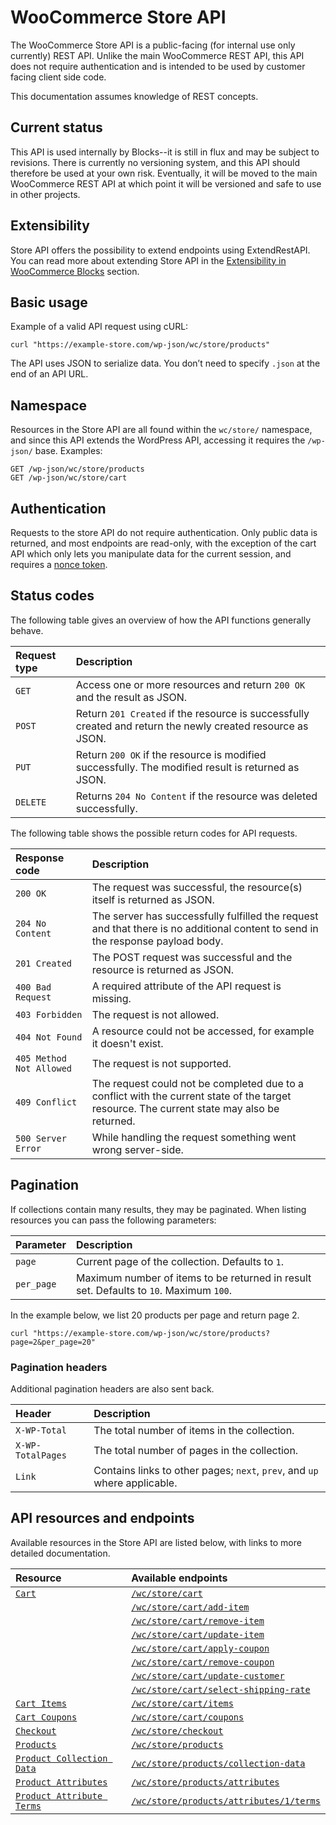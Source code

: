 # WooCommerce Store API

The WooCommerce Store API is a public-facing (for internal use only currently) REST API. Unlike the main WooCommerce REST API, this API does not require authentication and is intended to be used by customer facing client side code.

This documentation assumes knowledge of REST concepts.

## Current status

This API is used internally by Blocks--it is still in flux and may be subject to revisions. There is currently no versioning system, and this API should therefore be used at your own risk. Eventually, it will be moved to the main WooCommerce REST API at which point it will be versioned and safe to use in other projects.

## Extensibility

Store API offers the possibility to extend endpoints using ExtendRestAPI. You can read more about extending Store API in the [Extensibility in WooCommerce Blocks](https://github.com/woocommerce/woocommerce-gutenberg-products-block/tree/trunk/docs/extensibility) section.
## Basic usage

Example of a valid API request using cURL:

```http
curl "https://example-store.com/wp-json/wc/store/products"
```

The API uses JSON to serialize data. You don’t need to specify `.json` at the end of an API URL.

## Namespace

Resources in the Store API are all found within the `wc/store/` namespace, and since this API extends the WordPress API, accessing it requires the `/wp-json/` base. Examples:

```http
GET /wp-json/wc/store/products
GET /wp-json/wc/store/cart
```

## Authentication

Requests to the store API do not require authentication. Only public data is returned, and most endpoints are read-only, with the exception of the cart API which only lets you manipulate data for the current session, and requires a [nonce token](https://developer.wordpress.org/plugins/security/nonces/).

## Status codes

The following table gives an overview of how the API functions generally behave.

| Request type | Description                                                                                                 |
| :----------- | :---------------------------------------------------------------------------------------------------------- |
| `GET`        | Access one or more resources and return `200 OK` and the result as JSON.                                    |
| `POST`       | Return `201 Created` if the resource is successfully created and return the newly created resource as JSON. |
| `PUT`        | Return `200 OK` if the resource is modified successfully. The modified result is returned as JSON.          |
| `DELETE`     | Returns `204 No Content` if the resource was deleted successfully.                                          |

The following table shows the possible return codes for API requests.

| Response code            | Description                                                                                                                                 |
| :----------------------- | :------------------------------------------------------------------------------------------------------------------------------------------ |
| `200 OK`                 | The request was successful, the resource(s) itself is returned as JSON.                                                                     |
| `204 No Content`         | The server has successfully fulfilled the request and that there is no additional content to send in the response payload body.             |
| `201 Created`            | The POST request was successful and the resource is returned as JSON.                                                                       |
| `400 Bad Request`        | A required attribute of the API request is missing.                                                                                         |  |
| `403 Forbidden`          | The request is not allowed.                                                                                                                 |
| `404 Not Found`          | A resource could not be accessed, for example it doesn't exist.                                                                             |
| `405 Method Not Allowed` | The request is not supported.                                                                                                               |
| `409 Conflict`           | The request could not be completed due to a conflict with the current state of the target resource. The current state may also be returned. |
| `500 Server Error`       | While handling the request something went wrong server-side.                                                                                |

## Pagination

If collections contain many results, they may be paginated. When listing resources you can pass the following parameters:

| Parameter  | Description                                                                            |
| :--------- | :------------------------------------------------------------------------------------- |
| `page`     | Current page of the collection. Defaults to `1`.                                       |
| `per_page` | Maximum number of items to be returned in result set. Defaults to `10`. Maximum `100`. |

In the example below, we list 20 products per page and return page 2.

```http
curl "https://example-store.com/wp-json/wc/store/products?page=2&per_page=20"
```

### Pagination headers

Additional pagination headers are also sent back.

| Header            | Description                                                               |
| :---------------- | :------------------------------------------------------------------------ |
| `X-WP-Total`      | The total number of items in the collection.                              |
| `X-WP-TotalPages` | The total number of pages in the collection.                              |
| `Link`            | Contains links to other pages; `next`, `prev`, and `up` where applicable. |

## API resources and endpoints

Available resources in the Store API are listed below, with links to more detailed documentation.

| Resource                                                     | Available endpoints                                                                   |
| :----------------------------------------------------------- | :------------------------------------------------------------------------------------ |
| [`Cart`](docs/cart.md)                                       | [`/wc/store/cart`](docs/cart.md#get-cart)                                             |
|                                                              | [`/wc/store/cart/add-item`](docs/cart.md#add-item)                                    |
|                                                              | [`/wc/store/cart/remove-item`](docs/cart.md#remove-item)                              |
|                                                              | [`/wc/store/cart/update-item`](docs/cart.md#update-item)                              |
|                                                              | [`/wc/store/cart/apply-coupon`](docs/cart.md#apply-coupon)                            |
|                                                              | [`/wc/store/cart/remove-coupon`](docs/cart.md#remove-coupon)                          |
|                                                              | [`/wc/store/cart/update-customer`](docs/cart.md#update-customer)                      |
|                                                              | [`/wc/store/cart/select-shipping-rate`](docs/cart.md#select-shipping-rate)            |
| [`Cart Items`](docs/cart-items.md)                           | [`/wc/store/cart/items`](docs/cart-items.md#list-cart-items)                          |
| [`Cart Coupons`](docs/cart-coupons.md)                       | [`/wc/store/cart/coupons`](docs/cart-coupons.md#list-cart-coupons)                    |
| [`Checkout`](docs/checkout.md)                               | [`/wc/store/checkout`](docs/checkout.md)                                              |
| [`Products`](docs/products.md)                               | [`/wc/store/products`](docs/products.md#list-products)                                |
| [`Product Collection Data`](docs/product-collection-data.md) | [`/wc/store/products/collection-data`](docs/product-collection-data.md)               |
| [`Product Attributes`](docs/product-attributes.md)           | [`/wc/store/products/attributes`](docs/product-attributes.md#list-product-attributes) |
| [`Product Attribute Terms`](docs/product-attribute-terms.md) | [`/wc/store/products/attributes/1/terms`](docs/product-attribute-terms.md)            |
